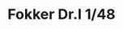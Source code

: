 ---
title: "Fokker Dr.I  1/48"
price: 2750.00 
desc: "PROFIPACK, Fokker Dr.I  1/48, razmera: 1/48"
img_path: "/assets/img/8162.jpg"
brand: AMMO
available: true
special_offer: false
new: false
soon: false
cat: "Plasticne-Makete"
subcat: "PM-EDUARD"
subsubcat: ""
---